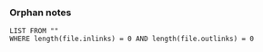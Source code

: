 
### Orphan notes
```dataview
LIST FROM ""
WHERE length(file.inlinks) = 0 AND length(file.outlinks) = 0
```

